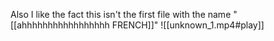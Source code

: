 Also I like the fact this isn't the first file with the name "[[ahhhhhhhhhhhhhhhhh FRENCH]]"
![[unknown_1.mp4#play]]